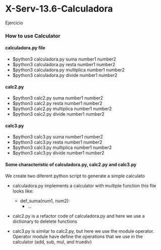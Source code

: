 # X-Serv-13.6-Calculadora

Ejercicio

### How to use Calculator
#### calculadora.py file
- $python3 calculadora.py suma  number1 number2
- $python3 calculadora.py resta number1 number2
- $python3 calculadora.py multiplica number1 number2
- $python3 calculadora.py divide number1 number2


#### calc2.py

- $python3 calc2.py suma  number1 number2
- $python3 calc2.py resta number1 number2
- $python3 calc2.py multiplica number1 number2
- $python3 calc2.py divide number1 number2

#### calc3.py

- $python3 calc3.py suma  number1 number2
- $python3 calc3.py resta number1 number2
- $python3 calc3.py multiplica number1 number2
- $python3 calc3.py divide number1 number2

#### Some characteristic of calculadora.py, calc2.py and calc3.py

We create two diferent python script to generate a simple calculato

- calculadora.py implements a calculator with multiple function
this file looks like:

  - def_suma(num1, num2): 
    - ...
    
- calc2.py is a refactor code of calculadora.py and here
we use a dictionary to delelete functions
   
- calc3.py is similar to calc2.py, but here we use the module
operator. Operator module have define the operations that we use
in the calculator (add, sub, mul, and truediv)